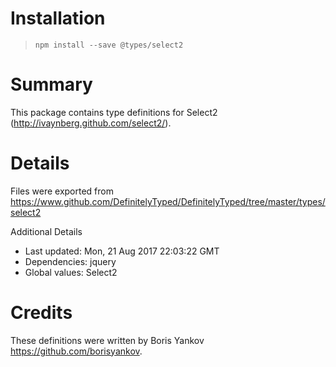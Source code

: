 # Installation
> `npm install --save @types/select2`

# Summary
This package contains type definitions for Select2 (http://ivaynberg.github.com/select2/).

# Details
Files were exported from https://www.github.com/DefinitelyTyped/DefinitelyTyped/tree/master/types/select2

Additional Details
 * Last updated: Mon, 21 Aug 2017 22:03:22 GMT
 * Dependencies: jquery
 * Global values: Select2

# Credits
These definitions were written by Boris Yankov <https://github.com/borisyankov>.
